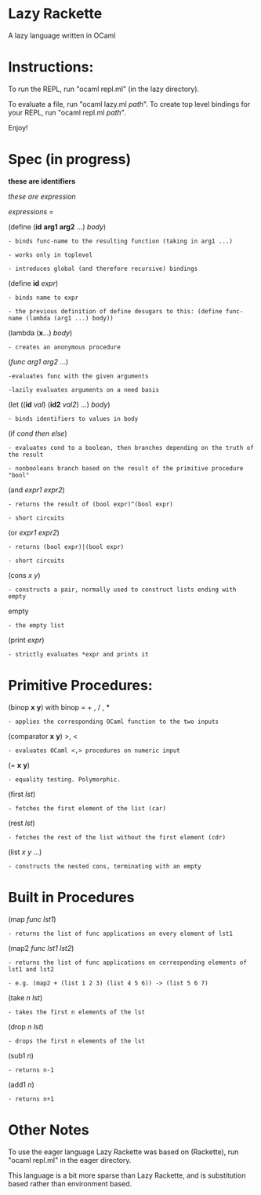 Lazy Rackette
========
A lazy language written in OCaml


Instructions:
=====================
To run the REPL, run "ocaml repl.ml" (in the lazy directory).

To evaluate a file, run "ocaml lazy.ml *path*". To create top level bindings for your REPL, run "ocaml repl.ml *path*".

Enjoy!

Spec (in progress)
==================
<b>these are identifiers</b>

*these are expression*

*expressions* =

(define (<b>id</b> <b>arg1</b> <b>arg2</b> ...) *body*) 

	- binds func-name to the resulting function (taking in arg1 ...)

	- works only in toplevel

	- introduces global (and therefore recursive) bindings

(define <b>id</b> *expr*) 

	- binds name to expr

	- the previous definition of define desugars to this: (define func-name (lambda (arg1 ...) body))


(lambda (<b>x</b>...) *body*)

	- creates an anonymous procedure

(*func* *arg1* *arg2* ...)

	-evaluates func with the given arguments

	-lazily evaluates arguments on a need basis


(let ((<b>id</b> *val*) (<b>id2</b> *val2*) ...) *body*) 

	- binds identifiers to values in body

(if *cond* *then* *else*)

	- evaluates cond to a boolean, then branches depending on the truth of the result

	- nonbooleans branch based on the result of the primitive procedure "bool"

(and *expr1* *expr2*) 

	- returns the result of (bool expr)^(bool expr)

	- short circuits

(or *expr1* *expr2*)

	- returns (bool expr)|(bool expr)

	- short circuits

(cons *x* *y*) 

	- constructs a pair, normally used to construct lists ending with empty

empty

	- the empty list

(print *expr*)
	
	- strictly evaluates *expr and prints it


Primitive Procedures:
=====================
(binop <b>x</b> <b>y</b>) with binop = + , / , * 
	
	- applies the corresponding OCaml function to the two inputs

(comparator <b>x</b> <b>y</b>) \>, \<
	
	- evaluates OCaml <,> procedures on numeric input

(= <b>x</b> <b>y</b>)
 
	- equality testing. Polymorphic.

(first *lst*) 
	
	- fetches the first element of the list (car)

(rest *lst*) 
	
	- fetches the rest of the list without the first element (cdr)

(list *x* *y* ...) 
	
	- constructs the nested cons, terminating with an empty

Built in Procedures
=====================
(map *func* *lst1*) 

	- returns the list of func applications on every element of lst1

(map2 *func* *lst1* *lst2*)

	- returns the list of func applications on corresponding elements of lst1 and lst2

	- e.g. (map2 + (list 1 2 3) (list 4 5 6)) -> (list 5 6 7)

(take *n* *lst*)

	- takes the first n elements of the lst

(drop *n* *lst*)

	- drops the first n elements of the lst

(sub1 *n*)

	- returns n-1

(add1 *n*) 

	- returns n+1



Other Notes
========================================================================
To use the eager language Lazy Rackette was based on (Rackette),
run "ocaml repl.ml" in the eager directory.

This language is a bit more sparse than Lazy Rackette, and is substitution based rather than environment based. 





